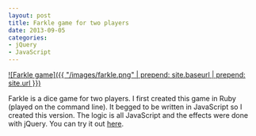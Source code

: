 ```yaml
---
layout: post
title: Farkle game for two players
date: 2013-09-05
categories:
- jQuery
- JavaScript
---
```


[![Farkle game]({{ "/images/farkle.png" | prepend: site.baseurl | prepend: site.url }})](http://janmilosh.github.io/farkle-javascript)

Farkle is a dice game for two players. I first created this game in Ruby (played on the command line). It begged to be written in JavaScript so I created this version. The logic is all JavaScript and the effects were done with jQuery. You can try it out [here](http://janmilosh.github.io/farkle-javascript).